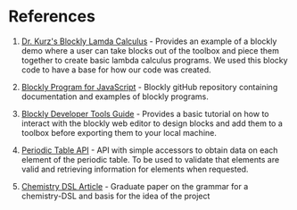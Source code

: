 # References
1. [Dr. Kurz's Blockly Lamda Calculus](https://github.com/alexhkurz/BlocklyLambdaCalculus/tree/main) - Provides an example of a blockly demo where a user can take blocks out of the toolbox and piece them together to create basic lambda calculus programs. We used this blocky code to have a base for how our code was created.

2. [Blockly Program for JavaScript](https://github.com/google/blockly) - Blockly gitHub repository containing documentation and examples of blockly programs.

3. [Blockly Developer Tools Guide](https://developers.google.com/blockly/guides/create-custom-blocks/blockly-developer-tools) - Provides a basic tutorial on how to interact with the blockly web editor to design blocks and add them to a toolbox before exporting them to your local machine.

4. [Periodic Table API](https://documenter.getpostman.com/view/14793990/TzmCgD9k#9d3d1bd2-3bc5-474d-8a0d-7987e659d29c) - API with simple accessors to obtain data on each element of the periodic table. To be used to validate that elements are valid and retrieving information for elements when requested.

5. [Chemistry DSL Article](http://repository.utm.md/bitstream/handle/5014/16205/Conf_TehStiint_UTM_StudMastDoct_2021_Vol_1_p355_358.pdf?sequence=1) - Graduate paper on the grammar for a chemistry-DSL and basis for the idea of the project
